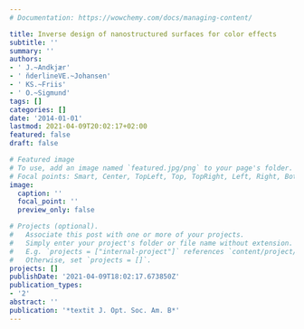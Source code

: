 ```yaml
---
# Documentation: https://wowchemy.com/docs/managing-content/

title: Inverse design of nanostructured surfaces for color effects
subtitle: ''
summary: ''
authors:
- ' J.~Andkjær'
- ' n̆derlineVE.~Johansen'
- ' KS.~Friis'
- ' O.~Sigmund'
tags: []
categories: []
date: '2014-01-01'
lastmod: 2021-04-09T20:02:17+02:00
featured: false
draft: false

# Featured image
# To use, add an image named `featured.jpg/png` to your page's folder.
# Focal points: Smart, Center, TopLeft, Top, TopRight, Left, Right, BottomLeft, Bottom, BottomRight.
image:
  caption: ''
  focal_point: ''
  preview_only: false

# Projects (optional).
#   Associate this post with one or more of your projects.
#   Simply enter your project's folder or file name without extension.
#   E.g. `projects = ["internal-project"]` references `content/project/deep-learning/index.md`.
#   Otherwise, set `projects = []`.
projects: []
publishDate: '2021-04-09T18:02:17.673850Z'
publication_types:
- '2'
abstract: ''
publication: '*textit J. Opt. Soc. Am. B*'
---
```

